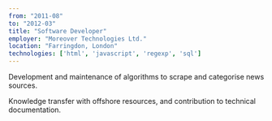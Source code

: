 ```yaml
---
from: "2011-08"
to: "2012-03"
title: "Software Developer"
employer: "Moreover Technologies Ltd."
location: "Farringdon, London"
technologies: ['html', 'javascript', 'regexp', 'sql']
---
```


Development and maintenance of algorithms to scrape and categorise news sources.

Knowledge transfer with offshore resources, and contribution to technical documentation.
